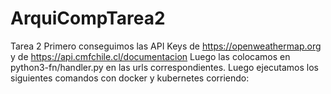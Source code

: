 # ArquiCompTarea2
Tarea 2
Primero conseguimos las API Keys de https://openweathermap.org y de https://api.cmfchile.cl/documentacion
Luego las colocamos en python3-fn/handler.py en las urls correspondientes.
Luego ejecutamos los siguientes comandos con docker y kubernetes corriendo:
